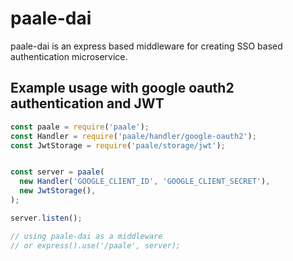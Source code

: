 paale-dai
=======================
paale-dai is an express based middleware for creating SSO based authentication microservice.

## Example usage with google oauth2 authentication and JWT
```js
const paale = require('paale');
const Handler = require('paale/handler/google-oauth2');
const JwtStorage = require('paale/storage/jwt');


const server = paale(
  new Handler('GOOGLE_CLIENT_ID', 'GOOGLE_CLIENT_SECRET'),
  new JwtStorage(),
);

server.listen();

// using paale-dai as a middleware
// or express().use('/paale', server); 
```